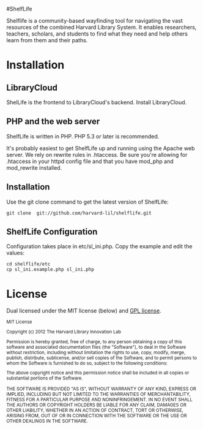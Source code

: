 #ShelfLife

Shelflife is a community-based wayfinding tool for navigating the vast resources of the combined Harvard Library System. It enables researchers, teachers, scholars, and students to find what they need and help others learn from them and their paths.

# Installation

## LibraryCloud

ShelLife is the frontend to LibraryCloud's backend. Install LibraryCloud.

## PHP and the web server

ShelfLife is written in PHP. PHP 5.3 or later is recommended.

It's probably easiest to get ShelfLife up and running using the Apache web server. We rely on rewrite rules in .htaccess. Be sure you're allowing for .htaccess in your httpd config file and that you have mod_php and mod_rewrite installed.

## Installation

Use the git clone command to get the latest version of ShelfLife:

    git clone  git://github.com/harvard-lil/shelflife.git

## ShelfLife Configuration

Configuration takes place in etc/sl_ini.php. Copy the example and edit the values:

    cd shelflife/etc
    cp sl_ini.example.php sl_ini.php

# License

Dual licensed under the MIT license (below) and [GPL license](http://www.gnu.org/licenses/gpl-3.0.html).

<small>
MIT License

Copyright (c) 2012 The Harvard Library Innovation Lab

Permission is hereby granted, free of charge, to any person obtaining a copy of this software and associated documentation files (the "Software"), to deal in the Software without restriction, including without limitation the rights to use, copy, modify, merge, publish, distribute, sublicense, and/or sell copies of the Software, and to permit persons to whom the Software is furnished to do so, subject to the following conditions:

The above copyright notice and this permission notice shall be included in all copies or substantial portions of the Software.

THE SOFTWARE IS PROVIDED "AS IS", WITHOUT WARRANTY OF ANY KIND, EXPRESS OR IMPLIED, INCLUDING BUT NOT LIMITED TO THE WARRANTIES OF MERCHANTABILITY, FITNESS FOR A PARTICULAR PURPOSE AND NONINFRINGEMENT. IN NO EVENT SHALL THE AUTHORS OR COPYRIGHT HOLDERS BE LIABLE FOR ANY CLAIM, DAMAGES OR OTHER LIABILITY, WHETHER IN AN ACTION OF CONTRACT, TORT OR OTHERWISE, ARISING FROM, OUT OF OR IN CONNECTION WITH THE SOFTWARE OR THE USE OR OTHER DEALINGS IN THE SOFTWARE.
</small>